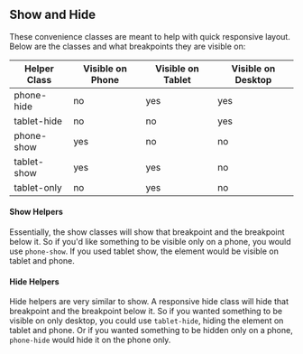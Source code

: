 ## Show and Hide

These convenience classes are meant to help with quick responsive layout. Below are the classes and what breakpoints they are visible on:

| Helper Class | Visible on Phone | Visible on Tablet | Visible on Desktop |
| ------------ | ---------------- | ----------------- | ------------------ |
| phone-hide   | no               | yes               | yes                |
| tablet-hide  | no               | no                | yes                |
| phone-show   | yes              | no                | no                 |
| tablet-show  | yes              | yes               | no                 |
| tablet-only  | no               | yes               | no                 |

#### Show Helpers

Essentially, the show classes will show that breakpoint and the breakpoint below it. So if you'd like something to be visible only on a phone, you would use `phone-show`. If you used tablet show, the element would be visible on tablet and phone.

#### Hide Helpers

Hide helpers are very similar to show. A responsive hide class will hide that breakpoint and the breakpoint below it. So if you wanted something to be visible on only desktop, you could use `tablet-hide`, hiding the element on tablet and phone. Or if you wanted something to be hidden only on a phone, `phone-hide` would hide it on the phone only.
